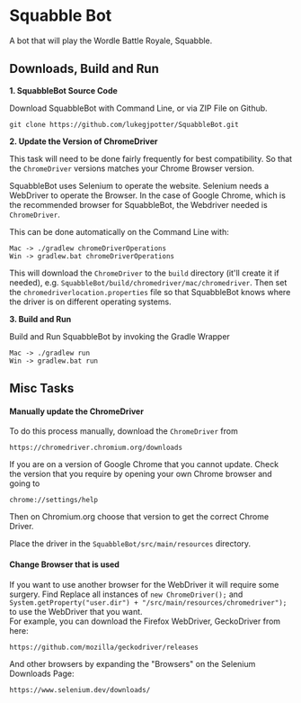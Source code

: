 # Squabble Bot

A bot that will play the Wordle Battle Royale, Squabble.

## Downloads, Build and Run

**1. SquabbleBot Source Code**

Download SquabbleBot with Command Line, or via ZIP File on Github.

    git clone https://github.com/lukegjpotter/SquabbleBot.git

**2. Update the Version of ChromeDriver**

This task will need to be done fairly frequently for best compatibility. So that the `ChromeDriver` versions matches
your Chrome Browser version.

SquabbleBot uses Selenium to operate the website. Selenium needs a WebDriver to operate the Browser. In the case of
Google Chrome, which is the recommended browser for SquabbleBot, the Webdriver needed is `ChromeDriver`.

This can be done automatically on the Command Line with:

    Mac -> ./gradlew chromeDriverOperations
    Win -> gradlew.bat chromeDriverOperations

This will download the `ChromeDriver` to the `build` directory (it'll create it if needed),
e.g. `SquabbleBot/build/chromedriver/mac/chromedriver`. Then set the `chromedriverlocation.properties` file so that
SquabbleBot knows where the driver is on different operating systems.

**3. Build and Run**

Build and Run SquabbleBot by invoking the Gradle Wrapper

    Mac -> ./gradlew run
    Win -> gradlew.bat run

## Misc Tasks

#### Manually update the ChromeDriver

To do this process manually, download the `ChromeDriver` from

    https://chromedriver.chromium.org/downloads

If you are on a version of Google Chrome that you cannot update. Check the version that you require by opening your own
Chrome browser and going to

    chrome://settings/help

Then on Chromium.org choose that version to get the correct Chrome Driver.

Place the driver in the `SquabbleBot/src/main/resources` directory.

#### Change Browser that is used

If you want to use another browser for the WebDriver it will require some surgery. Find Replace all instances of
`new ChromeDriver();` and `System.getProperty("user.dir") + "/src/main/resources/chromedriver");` to use the WebDriver
that you want.  
For example, you can download the Firefox WebDriver, GeckoDriver from here:

    https://github.com/mozilla/geckodriver/releases

And other browsers by expanding the "Browsers" on the Selenium Downloads Page:

    https://www.selenium.dev/downloads/